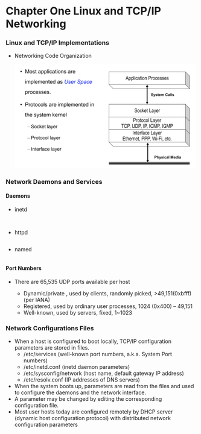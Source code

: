 Chapter One Linux and TCP/IP Networking
====

### Linux and TCP/IP Implementations

- Networking Code Organization

  ![code_org](sources/ch2-1.png)

### Network Daemons and Services
#### Daemons
- inetd

```
  
```
- httpd
```

```
- named
```

```
#### Port Numbers

- There are 65,535 UDP ports available per host

  - Dynamic/private , used by clients, randomly picked, >49,151(0xbfff) (per IANA)
  - Registered, used by ordinary user processes, 1024 (0x400) – 49,151
  -  Well-known, used by servers, fixed, 1~1023

### Network Configurations Files

- When a host is configured to boot locally, TCP/IP configuration parameters are stored in files.
  - /etc/services (well-known port numbers, a.k.a. System Port numbers)
  - /etc/inetd.conf (inetd daemon parameters)
  - /etc/sysconfig/network (host name, default gateway IP address)
  - /etc/resolv.conf (IP addresses of DNS servers)
- When the system boots up, parameters are read from the files and used to configure the daemons and the network interface.
- A parameter may be changed by editing the corresponding configuration file.
- Most user hosts today are configured remotely by DHCP server (dynamic host configuration protocol) with distributed network configuration parameters























